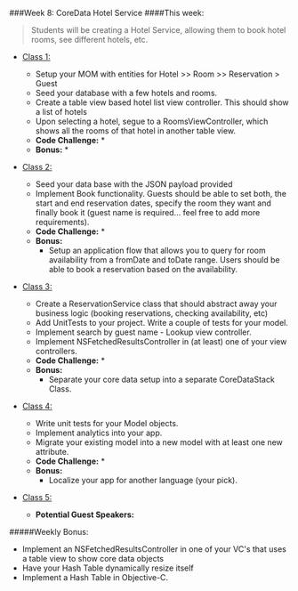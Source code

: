 ###Week 8: CoreData Hotel Service
####This week:
>Students will be creating a Hotel Service, allowing them to book hotel rooms, see different hotels, etc.

  * [Class 1:](class-1/)
  	* Setup your MOM with entities for Hotel >> Room >> Reservation > Guest
    * Seed your database with a few hotels and rooms.
    * Create a table view based hotel list view controller. This should show a list of hotels
    * Upon selecting a hotel, segue to a RoomsViewController, which shows all the rooms of that hotel in another table view.
	* **Code Challenge:** 
		* 
	* **Bonus:** 
		* 

  * [Class 2:](class-2/)
  	* Seed your data base with the JSON payload provided
    * Implement Book functionality. Guests should be able to set both, the start and end reservation dates, specify the room they want and finally book it (guest name is required... feel free to add more requirements). 
	* **Code Challenge:** 
		* 
	* **Bonus:**
		* Setup an application flow that allows you to query for room availability from a fromDate and toDate range. Users should be able to book a reservation based on the availability.


  * [Class 3:](class-3/)
  	* Create a ReservationService class that should abstract away your business logic (booking reservations, checking availability, etc)
    * Add UnitTests to your project. Write a couple of tests for your model.
    * Implement search by guest name - Lookup view controller.
    * Implement NSFetchedResultsController in (at least) one of your view controllers.
	* **Code Challenge:** 
		* 
	* **Bonus:** 
		* Separate your core data setup into a separate CoreDataStack Class. 

  * [Class 4:](class-4/)
   	* Write unit tests for your Model objects.
    * Implement analytics into your app.
    * Migrate your existing model into a new model with at least one new attribute.
	* **Code Challenge:** 
		* 
	* **Bonus:** 
		* Localize your app for another language (your pick).


  * [Class 5:](class-5/)
  	* **Potential Guest Speakers:**

#####Weekly Bonus:
* Implement an NSFetchedResultsController in one of your VC's that uses a table view to show core data objects
* Have your Hash Table dynamically resize itself
* Implement a Hash Table in Objective-C.